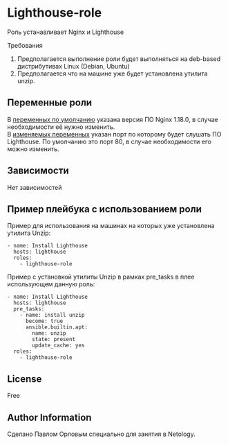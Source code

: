 Lighthouse-role
=========

Роль устанавливает Nginx и Lighthouse

Требования

1. Предполагается выполнение роли будет выполняться на deb-based дистрибутивах Linux (Debian, Ubuntu)
2. Предполагается что на машине уже будет установлена утилита unzip.

Переменные роли
--------------

В [переменных по умолчанию](./defaults/main.yml) указана версия ПО Nginx 1.18.0, в случае необходимости её нужно изменить.  
В [изменяемых переменных](./defaults/main.yml) указан порт по которому будет слушать ПО Lighthouse. По умолчанию это порт 80, в случае необходимости его можно изменить.

Зависимости
------------

Нет зависимостей

Пример плейбука с использованием роли
----------------
Пример для использования на машинах на которых уже установлена утилита Unzip:
```
- name: Install Lighthouse
  hosts: lighthouse
  roles:
    - lighthouse-role
```

Пример с установкой утилиты Unzip в рамках pre_tasks в плее использующем данную роль:
```
- name: Install Lighthouse
  hosts: lighthouse
  pre_tasks:
    - name: install unzip
      become: true
      ansible.builtin.apt:
        name: unzip
        state: present
        update_cache: yes
  roles:
    - lighthouse-role
```

License
-------

Free

Author Information
------------------

Сделано Павлом Орловым специально для занятия в Netology.
